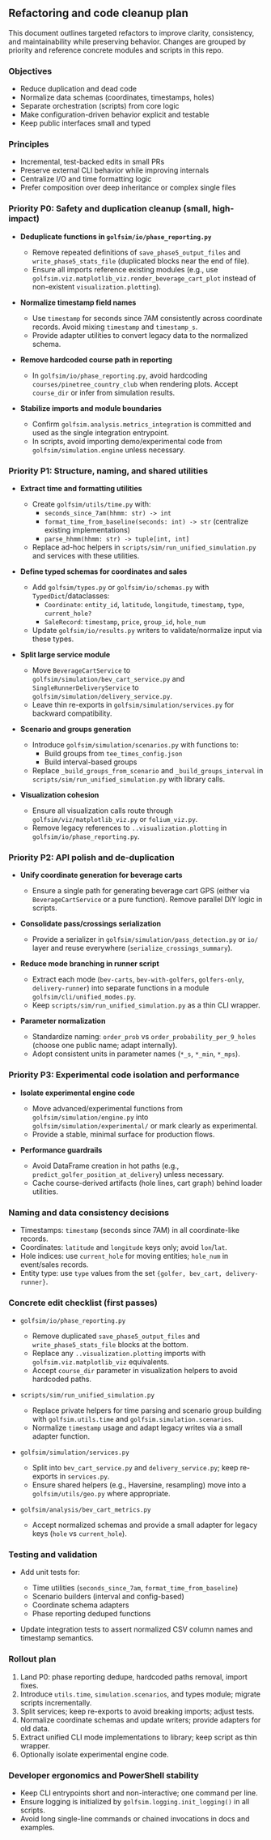 ## Refactoring and code cleanup plan

This document outlines targeted refactors to improve clarity, consistency, and maintainability while preserving behavior. Changes are grouped by priority and reference concrete modules and scripts in this repo.

### Objectives

- Reduce duplication and dead code
- Normalize data schemas (coordinates, timestamps, holes)
- Separate orchestration (scripts) from core logic
- Make configuration-driven behavior explicit and testable
- Keep public interfaces small and typed

### Principles

- Incremental, test-backed edits in small PRs
- Preserve external CLI behavior while improving internals
- Centralize I/O and time formatting logic
- Prefer composition over deep inheritance or complex single files

### Priority P0: Safety and duplication cleanup (small, high-impact)

- **Deduplicate functions in `golfsim/io/phase_reporting.py`**
  - Remove repeated definitions of `save_phase5_output_files` and `write_phase5_stats_file` (duplicated blocks near the end of file).
  - Ensure all imports reference existing modules (e.g., use `golfsim.viz.matplotlib_viz.render_beverage_cart_plot` instead of non-existent `visualization.plotting`).

- **Normalize timestamp field names**
  - Use `timestamp` for seconds since 7AM consistently across coordinate records. Avoid mixing `timestamp` and `timestamp_s`.
  - Provide adapter utilities to convert legacy data to the normalized schema.

- **Remove hardcoded course path in reporting**
  - In `golfsim/io/phase_reporting.py`, avoid hardcoding `courses/pinetree_country_club` when rendering plots. Accept `course_dir` or infer from simulation results.

- **Stabilize imports and module boundaries**
  - Confirm `golfsim.analysis.metrics_integration` is committed and used as the single integration entrypoint.
  - In scripts, avoid importing demo/experimental code from `golfsim/simulation.engine` unless necessary.

### Priority P1: Structure, naming, and shared utilities

- **Extract time and formatting utilities**
  - Create `golfsim/utils/time.py` with:
    - `seconds_since_7am(hhmm: str) -> int`
    - `format_time_from_baseline(seconds: int) -> str` (centralize existing implementations)
    - `parse_hhmm(hhmm: str) -> tuple[int, int]`
  - Replace ad-hoc helpers in `scripts/sim/run_unified_simulation.py` and services with these utilities.

- **Define typed schemas for coordinates and sales**
  - Add `golfsim/types.py` or `golfsim/io/schemas.py` with `TypedDict`/dataclasses:
    - `Coordinate`: `entity_id`, `latitude`, `longitude`, `timestamp`, `type`, `current_hole?`
    - `SaleRecord`: `timestamp`, `price`, `group_id`, `hole_num`
  - Update `golfsim/io/results.py` writers to validate/normalize input via these types.

- **Split large service module**
  - Move `BeverageCartService` to `golfsim/simulation/bev_cart_service.py` and `SingleRunnerDeliveryService` to `golfsim/simulation/delivery_service.py`.
  - Leave thin re-exports in `golfsim/simulation/services.py` for backward compatibility.

- **Scenario and groups generation**
  - Introduce `golfsim/simulation/scenarios.py` with functions to:
    - Build groups from `tee_times_config.json`
    - Build interval-based groups
  - Replace `_build_groups_from_scenario` and `_build_groups_interval` in `scripts/sim/run_unified_simulation.py` with library calls.

- **Visualization cohesion**
  - Ensure all visualization calls route through `golfsim/viz/matplotlib_viz.py` or `folium_viz.py`.
  - Remove legacy references to `..visualization.plotting` in `golfsim/io/phase_reporting.py`.

### Priority P2: API polish and de-duplication

- **Unify coordinate generation for beverage carts**
  - Ensure a single path for generating beverage cart GPS (either via `BeverageCartService` or a pure function). Remove parallel DIY logic in scripts.

- **Consolidate pass/crossings serialization**
  - Provide a serializer in `golfsim/simulation/pass_detection.py` or `io/` layer and reuse everywhere (`serialize_crossings_summary`).

- **Reduce mode branching in runner script**
  - Extract each mode (`bev-carts`, `bev-with-golfers`, `golfers-only`, `delivery-runner`) into separate functions in a module `golfsim/cli/unified_modes.py`.
  - Keep `scripts/sim/run_unified_simulation.py` as a thin CLI wrapper.

- **Parameter normalization**
  - Standardize naming: `order_prob` vs `order_probability_per_9_holes` (choose one public name; adapt internally).
  - Adopt consistent units in parameter names (`*_s`, `*_min`, `*_mps`).

### Priority P3: Experimental code isolation and performance

- **Isolate experimental engine code**
  - Move advanced/experimental functions from `golfsim/simulation/engine.py` into `golfsim/simulation/experimental/` or mark clearly as experimental.
  - Provide a stable, minimal surface for production flows.

- **Performance guardrails**
  - Avoid DataFrame creation in hot paths (e.g., `predict_golfer_position_at_delivery`) unless necessary.
  - Cache course-derived artifacts (hole lines, cart graph) behind loader utilities.

### Naming and data consistency decisions

- Timestamps: `timestamp` (seconds since 7AM) in all coordinate-like records.
- Coordinates: `latitude` and `longitude` keys only; avoid `lon`/`lat`.
- Hole indices: use `current_hole` for moving entities; `hole_num` in event/sales records.
- Entity type: use `type` values from the set `{golfer, bev_cart, delivery-runner}`.

### Concrete edit checklist (first passes)

- `golfsim/io/phase_reporting.py`
  - Remove duplicated `save_phase5_output_files` and `write_phase5_stats_file` blocks at the bottom.
  - Replace any `..visualization.plotting` imports with `golfsim.viz.matplotlib_viz` equivalents.
  - Accept `course_dir` parameter in visualization helpers to avoid hardcoded paths.

- `scripts/sim/run_unified_simulation.py`
  - Replace private helpers for time parsing and scenario group building with `golfsim.utils.time` and `golfsim.simulation.scenarios`.
  - Normalize `timestamp` usage and adapt legacy writes via a small adapter function.

- `golfsim/simulation/services.py`
  - Split into `bev_cart_service.py` and `delivery_service.py`; keep re-exports in `services.py`.
  - Ensure shared helpers (e.g., Haversine, resampling) move into a `golfsim/utils/geo.py` where appropriate.

- `golfsim/analysis/bev_cart_metrics.py`
  - Accept normalized schemas and provide a small adapter for legacy keys (`hole` vs `current_hole`).

### Testing and validation

- Add unit tests for:
  - Time utilities (`seconds_since_7am`, `format_time_from_baseline`)
  - Scenario builders (interval and config-based)
  - Coordinate schema adapters
  - Phase reporting deduped functions

- Update integration tests to assert normalized CSV column names and timestamp semantics.

### Rollout plan

1. Land P0: phase reporting dedupe, hardcoded paths removal, import fixes.
2. Introduce `utils.time`, `simulation.scenarios`, and types module; migrate scripts incrementally.
3. Split services; keep re-exports to avoid breaking imports; adjust tests.
4. Normalize coordinate schemas and update writers; provide adapters for old data.
5. Extract unified CLI mode implementations to library; keep script as thin wrapper.
6. Optionally isolate experimental engine code.

### Developer ergonomics and PowerShell stability

- Keep CLI entrypoints short and non-interactive; one command per line.
- Ensure logging is initialized by `golfsim.logging.init_logging()` in all scripts.
- Avoid long single-line commands or chained invocations in docs and examples.
